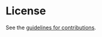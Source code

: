 # License

See the
[guidelines for contributions](https://github.com/arnt/mailmaint-smtputf8/blob/main/CONTRIBUTING.md).
